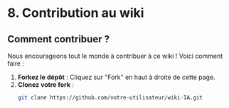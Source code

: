 # 8. Contribution au wiki

## Comment contribuer ?
Nous encourageons tout le monde à contribuer à ce wiki ! Voici comment faire :

1. **Forkez le dépôt** : Cliquez sur "Fork" en haut à droite de cette page.
2. **Clonez votre fork** :
   ```bash
   git clone https://github.com/votre-utilisateur/wiki-IA.git
